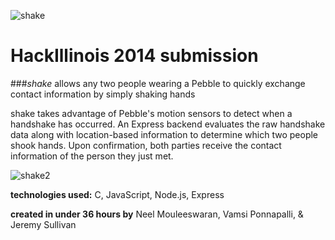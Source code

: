 ![shake](http://neel.io/img/shake_banner.png)

HackIllinois 2014 submission
======

###*shake* allows any two people wearing a Pebble to quickly exchange contact information by simply shaking hands

shake takes advantage of Pebble's motion sensors to detect when a handshake has occurred. An Express backend evaluates the raw handshake data along with location-based information to determine which two people shook hands. Upon confirmation, both parties receive the contact information of the person they just met.

![shake2](http://neel.io/img/shake_flow2.png)

**technologies used:** C, JavaScript, Node.js, Express

**created in under 36 hours by** Neel Mouleeswaran, Vamsi Ponnapalli, & Jeremy Sullivan

